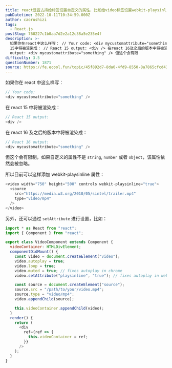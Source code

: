 ```yaml
---
title: react是否支持给标签设置自定义的属性，比如给video标签设置webkit-playsinline？
pubDatetime: 2022-10-11T10:34:59.000Z
author: caorushizi
tags:
  - React.js
postSlug: 760227c1b0aa7d2e2a12c38a5e235e4f
description: >-
  如果你在react中这么样写： // Your code: <div mycustomattribute="something" /> 在react
  15中将被渲染成： // React 15 output: <div /> 在react 16及之后的版本中将被渲染成： // React 16
  output: <div mycustomattribute="something" /> 但这个会有限
difficulty: 3.5
questionNumber: 1871
source: https://fe.ecool.fun/topic/45f892d7-8da0-4fd9-8550-8a7865cfcd43
---
```


如果你在 react 中这么样写：

```js
// Your code:
<div mycustomattribute="something" />
```

在 react 15 中将被渲染成：

```js
// React 15 output:
<div />
```

在 react 16 及之后的版本中将被渲染成：

```js
// React 16 output:
<div mycustomattribute="something" />
```

但这个会有限制，如果自定义的属性不是 `string`, `number` 或者 `object`，该属性依然会被忽略。

所以目前可以这样添加 webkit-playsinline 属性：

```js
<video width="750" height="500" controls webkit-playsinline="true">
  <source
    src="https://media.w3.org/2010/05/sintel/trailer.mp4"
    type="video/mp4"
  />
</video>
```

另外，还可以通过 `setAttribute` 进行设置，比如：

```js
import * as React from "react";
import { Component } from "react";

export class VideoComponent extends Component {
  videoContainer: HTMLDivElement;
  componentDidMount() {
    const video = document.createElement("video");
    video.autoplay = true;
    video.loop = true;
    video.muted = true; // fixes autoplay in chrome
    video.setAttribute("playsinline", "true"); // fixes autoplay in webkit (ie. mobile safari)

    const source = document.createElement("source");
    source.src = "/path/to/your/video.mp4";
    source.type = "video/mp4";
    video.appendChild(source);

    this.videoContainer.appendChild(video);
  }
  render() {
    return (
      <div
        ref={ref => {
          this.videoContainer = ref;
        }}
      />
    );
  }
}
```
